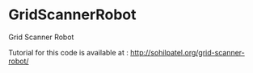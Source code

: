 GridScannerRobot
================

Grid Scanner Robot 

Tutorial for this code is available at : http://sohilpatel.org/grid-scanner-robot/
